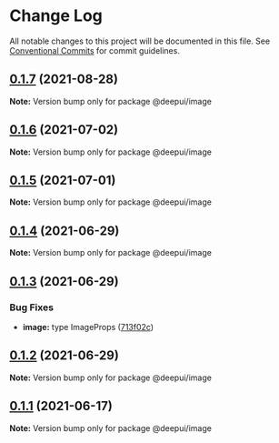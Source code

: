 # Change Log

All notable changes to this project will be documented in this file.
See [Conventional Commits](https://conventionalcommits.org) for commit guidelines.
## [0.1.7](https://github.com/deepecom/deepui/compare/@deepui/image@0.1.6...@deepui/image@0.1.7) (2021-08-28)

**Note:** Version bump only for package @deepui/image





## [0.1.6](https://github.com/deepecom/deepui/compare/@deepui/image@0.1.5...@deepui/image@0.1.6) (2021-07-02)

**Note:** Version bump only for package @deepui/image





## [0.1.5](https://github.com/deepecom/deepui/compare/@deepui/image@0.1.4...@deepui/image@0.1.5) (2021-07-01)

**Note:** Version bump only for package @deepui/image





## [0.1.4](https://github.com/deepecom/deepui/compare/@deepui/image@0.1.3...@deepui/image@0.1.4) (2021-06-29)

**Note:** Version bump only for package @deepui/image





## [0.1.3](https://github.com/deepecom/deepui/compare/@deepui/image@0.1.2...@deepui/image@0.1.3) (2021-06-29)


### Bug Fixes

* **image:** type ImageProps ([713f02c](https://github.com/deepecom/deepui/commit/713f02c2f841c65a7e348d91ffbd3ffb332cec1e))





## [0.1.2](https://github.com/deepecom/deepui/compare/@deepui/image@0.1.1...@deepui/image@0.1.2) (2021-06-29)

**Note:** Version bump only for package @deepui/image





## [0.1.1](https://github.com/deepecom/deepui/compare/@deepui/image@0.1.0...@deepui/image@0.1.1) (2021-06-17)

**Note:** Version bump only for package @deepui/image
